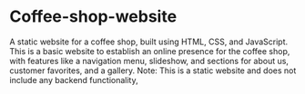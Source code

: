 # Coffee-shop-website
A static website for a coffee shop, built using HTML, CSS, and JavaScript. This is a basic website to establish an online presence for the coffee shop, with features like a navigation menu, slideshow, and sections for about us, customer favorites, and a gallery.  Note: This is a static website and does not include any backend functionality,
